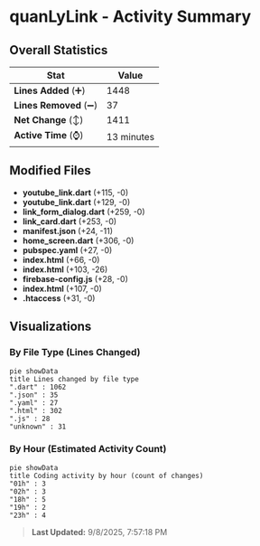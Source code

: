 # quanLyLink - Activity Summary 

## Overall Statistics

| Stat                   | Value                                                             |
| ---------------------- | ----------------------------------------------------------------- |
| **Lines Added** (➕)   | 1448                                          |
| **Lines Removed** (➖) | 37                                        |
| **Net Change** (↕)    | 1411                |
| **Active Time** (⌚)   | 13 minutes |


## Modified Files
- **youtube_link.dart** (+115, -0)
- **youtube_link.dart** (+129, -0)
- **link_form_dialog.dart** (+259, -0)
- **link_card.dart** (+253, -0)
- **manifest.json** (+24, -11)
- **home_screen.dart** (+306, -0)
- **pubspec.yaml** (+27, -0)
- **index.html** (+66, -0)
- **index.html** (+103, -26)
- **firebase-config.js** (+28, -0)
- **index.html** (+107, -0)
- **.htaccess** (+31, -0)

## Visualizations

### By File Type (Lines Changed)

```mermaid
pie showData
title Lines changed by file type
".dart" : 1062
".json" : 35
".yaml" : 27
".html" : 302
".js" : 28
"unknown" : 31
```

### By Hour (Estimated Activity Count)

```mermaid
pie showData
title Coding activity by hour (count of changes)
"01h" : 3
"02h" : 3
"18h" : 5
"19h" : 2
"23h" : 4
```


> **Last Updated:** 9/8/2025, 7:57:18 PM